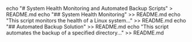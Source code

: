 echo "# System Health Monitoring and Automated Backup Scripts" > README.md
echo "## System Health Monitoring" >> README.md
echo "This script monitors the health of a Linux system..." >> README.md
echo "## Automated Backup Solution" >> README.md
echo "This script automates the backup of a specified directory..." >> README.md
